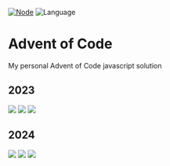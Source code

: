 [![Node](https://badgen.net/badge/Node/v20.8.0+/blue)](https://nodejs.org/en/download/)
![Language](https://badgen.net/badge/Language/JavaScript/blue)

# Advent of Code

My personal Advent of Code javascript solution

## 2023

![](https://img.shields.io/badge/day%20📅-3-blue)
![](https://img.shields.io/badge/stars%20⭐-6-yellow)
![](https://img.shields.io/badge/days%20completed-3-red)

## 2024

![](https://img.shields.io/badge/day%20📅-7-blue)
![](https://img.shields.io/badge/stars%20⭐-14-yellow)
![](https://img.shields.io/badge/days%20completed-7-red)
